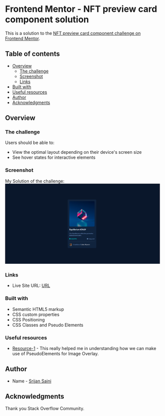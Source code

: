 # Frontend Mentor - NFT preview card component solution

This is a solution to the [NFT preview card component challenge on Frontend Mentor](https://www.frontendmentor.io/challenges/nft-preview-card-component-SbdUL_w0U).

## Table of contents

- [Overview](#overview)
  - [The challenge](#the-challenge)
  - [Screenshot](#screenshot)
  - [Links](#links)
- [Built with](#built-with)
- [Useful resources](#useful-resources)
- [Author](#author)
- [Acknowledgments](#acknowledgments)

## Overview

### The challenge

Users should be able to:

- View the optimal layout depending on their device's screen size
- See hover states for interactive elements

### Screenshot

My Solution of the challenge: 
![](./screenshot.png)

### Links

- Live Site URL: [URL](https://Srijan945.github.io)


### Built with

- Semantic HTML5 markup
- CSS custom properties
- CSS Positioning
- CSS Classes and Pseudo Elements

### Useful resources

- [Resource-1](https://stackoverflow.com/questions/40769694/overlay-transparent-image-on-hover) - This really helped me in understanding how we can make use of PseudoElements for Image Overlay. 

## Author

- Name - [Srijan Saini](#)


## Acknowledgments

Thank you Stack Overflow Community.

